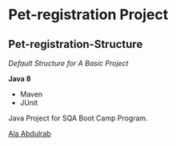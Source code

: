 # Pet-registration Project
## Pet-registration-Structure

*Default Structure for A Basic Project*

**Java 8**

* Maven
* JUnit

Java Project for SQA Boot Camp Program. 

[Ala Abdulrab](http://sqasolution.com)
